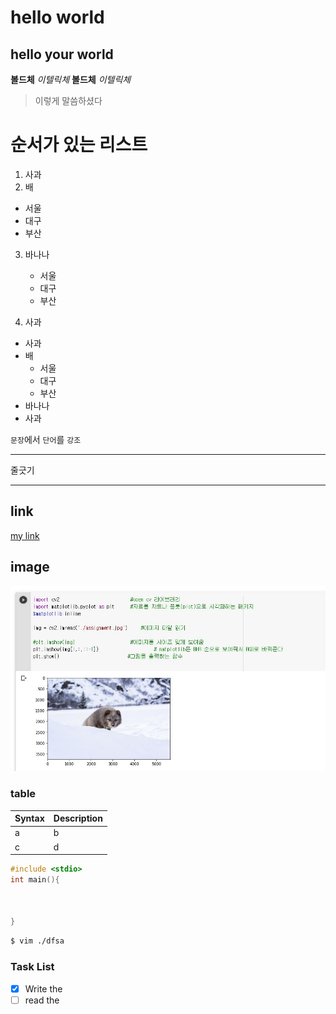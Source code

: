 # hello world
## hello your world

**볼드체**
*이텔릭체*
__볼드체__
_이텔릭체_

> 이렇게 말씀하셨다

# 순서가 있는 리스트
1. 사과
2. 배
- 서울
- 대구
- 부산
3. 바나나
    - 서울
    - 대구
    - 부산

2. 사과

- 사과
- 배
    - 서울
    - 대구
    - 부산
- 바나나
- 사과

`문장`에서 `단어`를 `강조`

---
줄긋기

---


## link
[my link](http://www.naver.com)


## image

![alt text](img.jpg)


### table

| Syntax | Description |
| ------ | ----------- |
| a      | b           |
| c      | d           |

```c
#include <stdio>
int main(){



}
```

```bash
$ vim ./dfsa
```

### Task List
- [x] Write the 
- [ ] read the